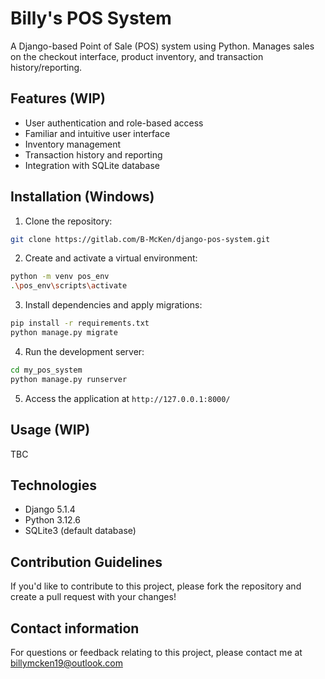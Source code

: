 # Billy's POS System
A Django-based Point of Sale (POS) system using Python. Manages sales on the checkout interface, product inventory, and transaction history/reporting.

## Features (WIP)
- User authentication and role-based access
- Familiar and intuitive user interface
- Inventory management
- Transaction history and reporting
- Integration with SQLite database

## Installation (Windows)

1. Clone the repository:
```bash
git clone https://gitlab.com/B-McKen/django-pos-system.git
```

2. Create and activate a virtual environment:
```bash
python -m venv pos_env
.\pos_env\scripts\activate
```

3. Install dependencies and apply migrations:
```bash
pip install -r requirements.txt
python manage.py migrate
```

4. Run the development server:
```bash
cd my_pos_system
python manage.py runserver
```

5. Access the application at `http://127.0.0.1:8000/`

## Usage (WIP)
TBC

## Technologies
- Django 5.1.4
- Python 3.12.6
- SQLite3 (default database)

## Contribution Guidelines
If you'd like to contribute to this project, please fork the repository and create a pull request with your changes!

## Contact information
For questions or feedback relating to this project, please contact me at billymcken19@outlook.com
